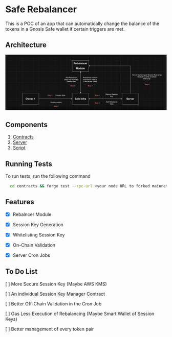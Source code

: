 # Safe Rebalancer

This is a POC of an app that can automatically change the balance of the tokens in a Gnosis Safe wallet if certain triggers are met.

## Architecture

![Architecture](./visuals/Architecture.png)

## Components

1. [Contracts](https://github.com/iamyxsh/safe-rebalancer/tree/master/contracts)
2. [Server](https://github.com/iamyxsh/safe-rebalancer/tree/master/server)
3. [Script](https://github.com/iamyxsh/safe-rebalancer/tree/master/scripts)

## Running Tests

To run tests, run the following command

```bash
  cd contracts && forge test --rpc-url <your node URL to forked mainnet>
```

## Features

- [x] Rebalncer Module

- [x] Session Key Generation

- [x] Whitelisting Session Key

- [x] On-Chain Validation

- [x] Server Cron Jobs

## To Do List

[ ] More Secure Session Key (Maybe AWS KMS)

[ ] An individual Session Key Manager Contract

[ ] Better Off-Chain Validation in the Cron Job

[ ] Gas Less Execution of Rebalancing (Maybe Smart Wallet of Session Keys)

[ ] Better management of every token pair
